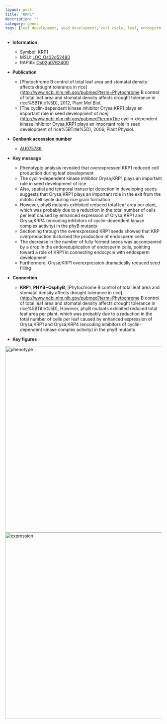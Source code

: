 ```yaml
---
layout: post
title: "KRP1"
description: ""
category: genes
tags: [leaf development, seed development, cell cycle, leaf, endosperm, seed, grain]
---
```


* **Information**  
    + Symbol: KRP1  
    + MSU: [LOC_Os02g52480](http://rice.plantbiology.msu.edu/cgi-bin/ORF_infopage.cgi?orf=LOC_Os02g52480)  
    + RAPdb: [Os02g0762400](http://rapdb.dna.affrc.go.jp/viewer/gbrowse_details/irgsp1?name=Os02g0762400)  

* **Publication**  
    + [Phytochrome B control of total leaf area and stomatal density affects drought tolerance in rice](http://www.ncbi.nlm.nih.gov/pubmed?term=Phytochrome B control of total leaf area and stomatal density affects drought tolerance in rice%5BTitle%5D), 2012, Plant Mol Biol.
    + [The cyclin-dependent kinase inhibitor Orysa;KRP1 plays an important role in seed development of rice](http://www.ncbi.nlm.nih.gov/pubmed?term=The cyclin-dependent kinase inhibitor Orysa;KRP1 plays an important role in seed development of rice%5BTitle%5D), 2006, Plant Physiol.

* **Genbank accession number**  
    + [AU075786](http://www.ncbi.nlm.nih.gov/nuccore/AU075786)

* **Key message**  
    + Phenotypic analysis revealed that overexpressed KRP1 reduced cell production during leaf development
    + The cyclin-dependent kinase inhibitor Orysa;KRP1 plays an important role in seed development of rice
    + Also, spatial and temporal transcript detection in developing seeds suggests that Orysa;KRP1 plays an important role in the exit from the mitotic cell cycle during rice grain formation
    + However, phyB mutants exhibited reduced total leaf area per plant, which was probably due to a reduction in the total number of cells per leaf caused by enhanced expression of Orysa;KRP1 and Orysa;KRP4 (encoding inhibitors of cyclin-dependent kinase complex activity) in the phyB mutants
    + Sectioning through the overexpressed KRP1 seeds showed that KRP overproduction disturbed the production of endosperm cells
    + The decrease in the number of fully formed seeds was accompanied by a drop in the endoreduplication of endosperm cells, pointing toward a role of KRP1 in connecting endocycle with endosperm development
    + Furthermore, Orysa;KRP1 overexpression dramatically reduced seed filling

* **Connection**  
    + __KRP1__, __PHYB~OsphyB__, [Phytochrome B control of total leaf area and stomatal density affects drought tolerance in rice](http://www.ncbi.nlm.nih.gov/pubmed?term=Phytochrome B control of total leaf area and stomatal density affects drought tolerance in rice%5BTitle%5D), However, phyB mutants exhibited reduced total leaf area per plant, which was probably due to a reduction in the total number of cells per leaf caused by enhanced expression of Orysa;KRP1 and Orysa;KRP4 (encoding inhibitors of cyclin-dependent kinase complex activity) in the phyB mutants

* **Key figures**  
<img src="https://funricegenes.github.io/images/KRP1.pheno.png" alt="phenotype"  style="width: 600px;"/>

<img src="https://funricegenes.github.io/images/KRP1.exp.png" alt="expression"  style="width: 600px;"/>


